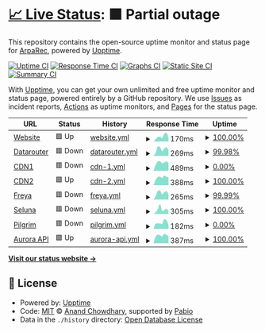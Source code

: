 # [📈 Live Status](https://status.arparec.xyz): <!--live status--> **🟧 Partial outage**

This repository contains the open-source uptime monitor and status page for [ArpaRec](https://status.arparec.xyz), powered by [Upptime](https://github.com/upptime/upptime).

[![Uptime CI](https://github.com/ArpaRec/arparec-status/workflows/Uptime%20CI/badge.svg)](https://github.com/ArpaRec/arparec-status/actions?query=workflow%3A%22Uptime+CI%22)
[![Response Time CI](https://github.com/ArpaRec/arparec-status/workflows/Response%20Time%20CI/badge.svg)](https://github.com/ArpaRec/arparec-status/actions?query=workflow%3A%22Response+Time+CI%22)
[![Graphs CI](https://github.com/ArpaRec/arparec-status/workflows/Graphs%20CI/badge.svg)](https://github.com/ArpaRec/arparec-status/actions?query=workflow%3A%22Graphs+CI%22)
[![Static Site CI](https://github.com/ArpaRec/arparec-status/workflows/Static%20Site%20CI/badge.svg)](https://github.com/ArpaRec/arparec-status/actions?query=workflow%3A%22Static+Site+CI%22)
[![Summary CI](https://github.com/ArpaRec/arparec-status/workflows/Summary%20CI/badge.svg)](https://github.com/ArpaRec/arparec-status/actions?query=workflow%3A%22Summary+CI%22)

With [Upptime](https://upptime.js.org), you can get your own unlimited and free uptime monitor and status page, powered entirely by a GitHub repository. We use [Issues](https://github.com/ArpaRec/arparec-status/issues) as incident reports, [Actions](https://github.com/ArpaRec/arparec-status/actions) as uptime monitors, and [Pages](https://status.arparec.xyz) for the status page.

<!--start: status pages-->
<!-- This summary is generated by Upptime (https://github.com/upptime/upptime) -->
<!-- Do not edit this manually, your changes will be overwritten -->
<!-- prettier-ignore -->
| URL | Status | History | Response Time | Uptime |
| --- | ------ | ------- | ------------- | ------ |
| <img alt="" src="https://icons.duckduckgo.com/ip3/arparec.xyz.ico" height="13"> [Website](https://arparec.xyz) | 🟩 Up | [website.yml](https://github.com/ArpaRec/arparec-status/commits/HEAD/history/website.yml) | <details><summary><img alt="Response time graph" src="./graphs/website/response-time-week.png" height="20"> 170ms</summary><br><a href="https://status.arparec.xyz/history/website"><img alt="Response time 607" src="https://img.shields.io/endpoint?url=https%3A%2F%2Fraw.githubusercontent.com%2FArpaRec%2Farparec-status%2FHEAD%2Fapi%2Fwebsite%2Fresponse-time.json"></a><br><a href="https://status.arparec.xyz/history/website"><img alt="24-hour response time 111" src="https://img.shields.io/endpoint?url=https%3A%2F%2Fraw.githubusercontent.com%2FArpaRec%2Farparec-status%2FHEAD%2Fapi%2Fwebsite%2Fresponse-time-day.json"></a><br><a href="https://status.arparec.xyz/history/website"><img alt="7-day response time 170" src="https://img.shields.io/endpoint?url=https%3A%2F%2Fraw.githubusercontent.com%2FArpaRec%2Farparec-status%2FHEAD%2Fapi%2Fwebsite%2Fresponse-time-week.json"></a><br><a href="https://status.arparec.xyz/history/website"><img alt="30-day response time 197" src="https://img.shields.io/endpoint?url=https%3A%2F%2Fraw.githubusercontent.com%2FArpaRec%2Farparec-status%2FHEAD%2Fapi%2Fwebsite%2Fresponse-time-month.json"></a><br><a href="https://status.arparec.xyz/history/website"><img alt="1-year response time 607" src="https://img.shields.io/endpoint?url=https%3A%2F%2Fraw.githubusercontent.com%2FArpaRec%2Farparec-status%2FHEAD%2Fapi%2Fwebsite%2Fresponse-time-year.json"></a></details> | <details><summary><a href="https://status.arparec.xyz/history/website">100.00%</a></summary><a href="https://status.arparec.xyz/history/website"><img alt="All-time uptime 99.64%" src="https://img.shields.io/endpoint?url=https%3A%2F%2Fraw.githubusercontent.com%2FArpaRec%2Farparec-status%2FHEAD%2Fapi%2Fwebsite%2Fuptime.json"></a><br><a href="https://status.arparec.xyz/history/website"><img alt="24-hour uptime 100.00%" src="https://img.shields.io/endpoint?url=https%3A%2F%2Fraw.githubusercontent.com%2FArpaRec%2Farparec-status%2FHEAD%2Fapi%2Fwebsite%2Fuptime-day.json"></a><br><a href="https://status.arparec.xyz/history/website"><img alt="7-day uptime 100.00%" src="https://img.shields.io/endpoint?url=https%3A%2F%2Fraw.githubusercontent.com%2FArpaRec%2Farparec-status%2FHEAD%2Fapi%2Fwebsite%2Fuptime-week.json"></a><br><a href="https://status.arparec.xyz/history/website"><img alt="30-day uptime 100.00%" src="https://img.shields.io/endpoint?url=https%3A%2F%2Fraw.githubusercontent.com%2FArpaRec%2Farparec-status%2FHEAD%2Fapi%2Fwebsite%2Fuptime-month.json"></a><br><a href="https://status.arparec.xyz/history/website"><img alt="1-year uptime 99.64%" src="https://img.shields.io/endpoint?url=https%3A%2F%2Fraw.githubusercontent.com%2FArpaRec%2Farparec-status%2FHEAD%2Fapi%2Fwebsite%2Fuptime-year.json"></a></details>
| <img alt="" src="https://icons.duckduckgo.com/ip3/datarouter.ol.arparec.xyz.ico" height="13"> [Datarouter](https://datarouter.ol.arparec.xyz) | 🟥 Down | [datarouter.yml](https://github.com/ArpaRec/arparec-status/commits/HEAD/history/datarouter.yml) | <details><summary><img alt="Response time graph" src="./graphs/datarouter/response-time-week.png" height="20"> 269ms</summary><br><a href="https://status.arparec.xyz/history/datarouter"><img alt="Response time 255" src="https://img.shields.io/endpoint?url=https%3A%2F%2Fraw.githubusercontent.com%2FArpaRec%2Farparec-status%2FHEAD%2Fapi%2Fdatarouter%2Fresponse-time.json"></a><br><a href="https://status.arparec.xyz/history/datarouter"><img alt="24-hour response time 231" src="https://img.shields.io/endpoint?url=https%3A%2F%2Fraw.githubusercontent.com%2FArpaRec%2Farparec-status%2FHEAD%2Fapi%2Fdatarouter%2Fresponse-time-day.json"></a><br><a href="https://status.arparec.xyz/history/datarouter"><img alt="7-day response time 269" src="https://img.shields.io/endpoint?url=https%3A%2F%2Fraw.githubusercontent.com%2FArpaRec%2Farparec-status%2FHEAD%2Fapi%2Fdatarouter%2Fresponse-time-week.json"></a><br><a href="https://status.arparec.xyz/history/datarouter"><img alt="30-day response time 251" src="https://img.shields.io/endpoint?url=https%3A%2F%2Fraw.githubusercontent.com%2FArpaRec%2Farparec-status%2FHEAD%2Fapi%2Fdatarouter%2Fresponse-time-month.json"></a><br><a href="https://status.arparec.xyz/history/datarouter"><img alt="1-year response time 255" src="https://img.shields.io/endpoint?url=https%3A%2F%2Fraw.githubusercontent.com%2FArpaRec%2Farparec-status%2FHEAD%2Fapi%2Fdatarouter%2Fresponse-time-year.json"></a></details> | <details><summary><a href="https://status.arparec.xyz/history/datarouter">99.98%</a></summary><a href="https://status.arparec.xyz/history/datarouter"><img alt="All-time uptime 99.56%" src="https://img.shields.io/endpoint?url=https%3A%2F%2Fraw.githubusercontent.com%2FArpaRec%2Farparec-status%2FHEAD%2Fapi%2Fdatarouter%2Fuptime.json"></a><br><a href="https://status.arparec.xyz/history/datarouter"><img alt="24-hour uptime 99.89%" src="https://img.shields.io/endpoint?url=https%3A%2F%2Fraw.githubusercontent.com%2FArpaRec%2Farparec-status%2FHEAD%2Fapi%2Fdatarouter%2Fuptime-day.json"></a><br><a href="https://status.arparec.xyz/history/datarouter"><img alt="7-day uptime 99.98%" src="https://img.shields.io/endpoint?url=https%3A%2F%2Fraw.githubusercontent.com%2FArpaRec%2Farparec-status%2FHEAD%2Fapi%2Fdatarouter%2Fuptime-week.json"></a><br><a href="https://status.arparec.xyz/history/datarouter"><img alt="30-day uptime 99.28%" src="https://img.shields.io/endpoint?url=https%3A%2F%2Fraw.githubusercontent.com%2FArpaRec%2Farparec-status%2FHEAD%2Fapi%2Fdatarouter%2Fuptime-month.json"></a><br><a href="https://status.arparec.xyz/history/datarouter"><img alt="1-year uptime 99.56%" src="https://img.shields.io/endpoint?url=https%3A%2F%2Fraw.githubusercontent.com%2FArpaRec%2Farparec-status%2FHEAD%2Fapi%2Fdatarouter%2Fuptime-year.json"></a></details>
| <img alt="" src="https://icons.duckduckgo.com/ip3/cdn-public-service-prod01.ol.arparec.xyz.ico" height="13"> [CDN1](https://cdn-public-service-prod01.ol.arparec.xyz) | 🟥 Down | [cdn-1.yml](https://github.com/ArpaRec/arparec-status/commits/HEAD/history/cdn-1.yml) | <details><summary><img alt="Response time graph" src="./graphs/cdn-1/response-time-week.png" height="20"> 489ms</summary><br><a href="https://status.arparec.xyz/history/cdn-1"><img alt="Response time 959" src="https://img.shields.io/endpoint?url=https%3A%2F%2Fraw.githubusercontent.com%2FArpaRec%2Farparec-status%2FHEAD%2Fapi%2Fcdn-1%2Fresponse-time.json"></a><br><a href="https://status.arparec.xyz/history/cdn-1"><img alt="24-hour response time 446" src="https://img.shields.io/endpoint?url=https%3A%2F%2Fraw.githubusercontent.com%2FArpaRec%2Farparec-status%2FHEAD%2Fapi%2Fcdn-1%2Fresponse-time-day.json"></a><br><a href="https://status.arparec.xyz/history/cdn-1"><img alt="7-day response time 489" src="https://img.shields.io/endpoint?url=https%3A%2F%2Fraw.githubusercontent.com%2FArpaRec%2Farparec-status%2FHEAD%2Fapi%2Fcdn-1%2Fresponse-time-week.json"></a><br><a href="https://status.arparec.xyz/history/cdn-1"><img alt="30-day response time 654" src="https://img.shields.io/endpoint?url=https%3A%2F%2Fraw.githubusercontent.com%2FArpaRec%2Farparec-status%2FHEAD%2Fapi%2Fcdn-1%2Fresponse-time-month.json"></a><br><a href="https://status.arparec.xyz/history/cdn-1"><img alt="1-year response time 959" src="https://img.shields.io/endpoint?url=https%3A%2F%2Fraw.githubusercontent.com%2FArpaRec%2Farparec-status%2FHEAD%2Fapi%2Fcdn-1%2Fresponse-time-year.json"></a></details> | <details><summary><a href="https://status.arparec.xyz/history/cdn-1">0.00%</a></summary><a href="https://status.arparec.xyz/history/cdn-1"><img alt="All-time uptime 0.00%" src="https://img.shields.io/endpoint?url=https%3A%2F%2Fraw.githubusercontent.com%2FArpaRec%2Farparec-status%2FHEAD%2Fapi%2Fcdn-1%2Fuptime.json"></a><br><a href="https://status.arparec.xyz/history/cdn-1"><img alt="24-hour uptime 0.00%" src="https://img.shields.io/endpoint?url=https%3A%2F%2Fraw.githubusercontent.com%2FArpaRec%2Farparec-status%2FHEAD%2Fapi%2Fcdn-1%2Fuptime-day.json"></a><br><a href="https://status.arparec.xyz/history/cdn-1"><img alt="7-day uptime 0.00%" src="https://img.shields.io/endpoint?url=https%3A%2F%2Fraw.githubusercontent.com%2FArpaRec%2Farparec-status%2FHEAD%2Fapi%2Fcdn-1%2Fuptime-week.json"></a><br><a href="https://status.arparec.xyz/history/cdn-1"><img alt="30-day uptime 0.00%" src="https://img.shields.io/endpoint?url=https%3A%2F%2Fraw.githubusercontent.com%2FArpaRec%2Farparec-status%2FHEAD%2Fapi%2Fcdn-1%2Fuptime-month.json"></a><br><a href="https://status.arparec.xyz/history/cdn-1"><img alt="1-year uptime 0.00%" src="https://img.shields.io/endpoint?url=https%3A%2F%2Fraw.githubusercontent.com%2FArpaRec%2Farparec-status%2FHEAD%2Fapi%2Fcdn-1%2Fuptime-year.json"></a></details>
| <img alt="" src="https://icons.duckduckgo.com/ip3/cdn2.arparec.xyz.ico" height="13"> [CDN2](https://cdn2.arparec.xyz) | 🟩 Up | [cdn-2.yml](https://github.com/ArpaRec/arparec-status/commits/HEAD/history/cdn-2.yml) | <details><summary><img alt="Response time graph" src="./graphs/cdn-2/response-time-week.png" height="20"> 388ms</summary><br><a href="https://status.arparec.xyz/history/cdn-2"><img alt="Response time 370" src="https://img.shields.io/endpoint?url=https%3A%2F%2Fraw.githubusercontent.com%2FArpaRec%2Farparec-status%2FHEAD%2Fapi%2Fcdn-2%2Fresponse-time.json"></a><br><a href="https://status.arparec.xyz/history/cdn-2"><img alt="24-hour response time 385" src="https://img.shields.io/endpoint?url=https%3A%2F%2Fraw.githubusercontent.com%2FArpaRec%2Farparec-status%2FHEAD%2Fapi%2Fcdn-2%2Fresponse-time-day.json"></a><br><a href="https://status.arparec.xyz/history/cdn-2"><img alt="7-day response time 388" src="https://img.shields.io/endpoint?url=https%3A%2F%2Fraw.githubusercontent.com%2FArpaRec%2Farparec-status%2FHEAD%2Fapi%2Fcdn-2%2Fresponse-time-week.json"></a><br><a href="https://status.arparec.xyz/history/cdn-2"><img alt="30-day response time 375" src="https://img.shields.io/endpoint?url=https%3A%2F%2Fraw.githubusercontent.com%2FArpaRec%2Farparec-status%2FHEAD%2Fapi%2Fcdn-2%2Fresponse-time-month.json"></a><br><a href="https://status.arparec.xyz/history/cdn-2"><img alt="1-year response time 370" src="https://img.shields.io/endpoint?url=https%3A%2F%2Fraw.githubusercontent.com%2FArpaRec%2Farparec-status%2FHEAD%2Fapi%2Fcdn-2%2Fresponse-time-year.json"></a></details> | <details><summary><a href="https://status.arparec.xyz/history/cdn-2">100.00%</a></summary><a href="https://status.arparec.xyz/history/cdn-2"><img alt="All-time uptime 100.00%" src="https://img.shields.io/endpoint?url=https%3A%2F%2Fraw.githubusercontent.com%2FArpaRec%2Farparec-status%2FHEAD%2Fapi%2Fcdn-2%2Fuptime.json"></a><br><a href="https://status.arparec.xyz/history/cdn-2"><img alt="24-hour uptime 100.00%" src="https://img.shields.io/endpoint?url=https%3A%2F%2Fraw.githubusercontent.com%2FArpaRec%2Farparec-status%2FHEAD%2Fapi%2Fcdn-2%2Fuptime-day.json"></a><br><a href="https://status.arparec.xyz/history/cdn-2"><img alt="7-day uptime 100.00%" src="https://img.shields.io/endpoint?url=https%3A%2F%2Fraw.githubusercontent.com%2FArpaRec%2Farparec-status%2FHEAD%2Fapi%2Fcdn-2%2Fuptime-week.json"></a><br><a href="https://status.arparec.xyz/history/cdn-2"><img alt="30-day uptime 100.00%" src="https://img.shields.io/endpoint?url=https%3A%2F%2Fraw.githubusercontent.com%2FArpaRec%2Farparec-status%2FHEAD%2Fapi%2Fcdn-2%2Fuptime-month.json"></a><br><a href="https://status.arparec.xyz/history/cdn-2"><img alt="1-year uptime 100.00%" src="https://img.shields.io/endpoint?url=https%3A%2F%2Fraw.githubusercontent.com%2FArpaRec%2Farparec-status%2FHEAD%2Fapi%2Fcdn-2%2Fuptime-year.json"></a></details>
| <img alt="" src="https://icons.duckduckgo.com/ip3/freya-public-service-prod03.ol.arparec.xyz.ico" height="13"> [Freya](https://freya-public-service-prod03.ol.arparec.xyz) | 🟥 Down | [freya.yml](https://github.com/ArpaRec/arparec-status/commits/HEAD/history/freya.yml) | <details><summary><img alt="Response time graph" src="./graphs/freya/response-time-week.png" height="20"> 265ms</summary><br><a href="https://status.arparec.xyz/history/freya"><img alt="Response time 259" src="https://img.shields.io/endpoint?url=https%3A%2F%2Fraw.githubusercontent.com%2FArpaRec%2Farparec-status%2FHEAD%2Fapi%2Ffreya%2Fresponse-time.json"></a><br><a href="https://status.arparec.xyz/history/freya"><img alt="24-hour response time 199" src="https://img.shields.io/endpoint?url=https%3A%2F%2Fraw.githubusercontent.com%2FArpaRec%2Farparec-status%2FHEAD%2Fapi%2Ffreya%2Fresponse-time-day.json"></a><br><a href="https://status.arparec.xyz/history/freya"><img alt="7-day response time 265" src="https://img.shields.io/endpoint?url=https%3A%2F%2Fraw.githubusercontent.com%2FArpaRec%2Farparec-status%2FHEAD%2Fapi%2Ffreya%2Fresponse-time-week.json"></a><br><a href="https://status.arparec.xyz/history/freya"><img alt="30-day response time 273" src="https://img.shields.io/endpoint?url=https%3A%2F%2Fraw.githubusercontent.com%2FArpaRec%2Farparec-status%2FHEAD%2Fapi%2Ffreya%2Fresponse-time-month.json"></a><br><a href="https://status.arparec.xyz/history/freya"><img alt="1-year response time 259" src="https://img.shields.io/endpoint?url=https%3A%2F%2Fraw.githubusercontent.com%2FArpaRec%2Farparec-status%2FHEAD%2Fapi%2Ffreya%2Fresponse-time-year.json"></a></details> | <details><summary><a href="https://status.arparec.xyz/history/freya">99.99%</a></summary><a href="https://status.arparec.xyz/history/freya"><img alt="All-time uptime 99.59%" src="https://img.shields.io/endpoint?url=https%3A%2F%2Fraw.githubusercontent.com%2FArpaRec%2Farparec-status%2FHEAD%2Fapi%2Ffreya%2Fuptime.json"></a><br><a href="https://status.arparec.xyz/history/freya"><img alt="24-hour uptime 99.96%" src="https://img.shields.io/endpoint?url=https%3A%2F%2Fraw.githubusercontent.com%2FArpaRec%2Farparec-status%2FHEAD%2Fapi%2Ffreya%2Fuptime-day.json"></a><br><a href="https://status.arparec.xyz/history/freya"><img alt="7-day uptime 99.99%" src="https://img.shields.io/endpoint?url=https%3A%2F%2Fraw.githubusercontent.com%2FArpaRec%2Farparec-status%2FHEAD%2Fapi%2Ffreya%2Fuptime-week.json"></a><br><a href="https://status.arparec.xyz/history/freya"><img alt="30-day uptime 99.33%" src="https://img.shields.io/endpoint?url=https%3A%2F%2Fraw.githubusercontent.com%2FArpaRec%2Farparec-status%2FHEAD%2Fapi%2Ffreya%2Fuptime-month.json"></a><br><a href="https://status.arparec.xyz/history/freya"><img alt="1-year uptime 99.59%" src="https://img.shields.io/endpoint?url=https%3A%2F%2Fraw.githubusercontent.com%2FArpaRec%2Farparec-status%2FHEAD%2Fapi%2Ffreya%2Fuptime-year.json"></a></details>
| <img alt="" src="https://icons.duckduckgo.com/ip3/seluna-public-service-prod02.ol.arparec.xyz.ico" height="13"> [Seluna](https://seluna-public-service-prod02.ol.arparec.xyz) | 🟥 Down | [seluna.yml](https://github.com/ArpaRec/arparec-status/commits/HEAD/history/seluna.yml) | <details><summary><img alt="Response time graph" src="./graphs/seluna/response-time-week.png" height="20"> 305ms</summary><br><a href="https://status.arparec.xyz/history/seluna"><img alt="Response time 261" src="https://img.shields.io/endpoint?url=https%3A%2F%2Fraw.githubusercontent.com%2FArpaRec%2Farparec-status%2FHEAD%2Fapi%2Fseluna%2Fresponse-time.json"></a><br><a href="https://status.arparec.xyz/history/seluna"><img alt="24-hour response time 182" src="https://img.shields.io/endpoint?url=https%3A%2F%2Fraw.githubusercontent.com%2FArpaRec%2Farparec-status%2FHEAD%2Fapi%2Fseluna%2Fresponse-time-day.json"></a><br><a href="https://status.arparec.xyz/history/seluna"><img alt="7-day response time 305" src="https://img.shields.io/endpoint?url=https%3A%2F%2Fraw.githubusercontent.com%2FArpaRec%2Farparec-status%2FHEAD%2Fapi%2Fseluna%2Fresponse-time-week.json"></a><br><a href="https://status.arparec.xyz/history/seluna"><img alt="30-day response time 267" src="https://img.shields.io/endpoint?url=https%3A%2F%2Fraw.githubusercontent.com%2FArpaRec%2Farparec-status%2FHEAD%2Fapi%2Fseluna%2Fresponse-time-month.json"></a><br><a href="https://status.arparec.xyz/history/seluna"><img alt="1-year response time 261" src="https://img.shields.io/endpoint?url=https%3A%2F%2Fraw.githubusercontent.com%2FArpaRec%2Farparec-status%2FHEAD%2Fapi%2Fseluna%2Fresponse-time-year.json"></a></details> | <details><summary><a href="https://status.arparec.xyz/history/seluna">100.00%</a></summary><a href="https://status.arparec.xyz/history/seluna"><img alt="All-time uptime 99.59%" src="https://img.shields.io/endpoint?url=https%3A%2F%2Fraw.githubusercontent.com%2FArpaRec%2Farparec-status%2FHEAD%2Fapi%2Fseluna%2Fuptime.json"></a><br><a href="https://status.arparec.xyz/history/seluna"><img alt="24-hour uptime 99.99%" src="https://img.shields.io/endpoint?url=https%3A%2F%2Fraw.githubusercontent.com%2FArpaRec%2Farparec-status%2FHEAD%2Fapi%2Fseluna%2Fuptime-day.json"></a><br><a href="https://status.arparec.xyz/history/seluna"><img alt="7-day uptime 100.00%" src="https://img.shields.io/endpoint?url=https%3A%2F%2Fraw.githubusercontent.com%2FArpaRec%2Farparec-status%2FHEAD%2Fapi%2Fseluna%2Fuptime-week.json"></a><br><a href="https://status.arparec.xyz/history/seluna"><img alt="30-day uptime 99.33%" src="https://img.shields.io/endpoint?url=https%3A%2F%2Fraw.githubusercontent.com%2FArpaRec%2Farparec-status%2FHEAD%2Fapi%2Fseluna%2Fuptime-month.json"></a><br><a href="https://status.arparec.xyz/history/seluna"><img alt="1-year uptime 99.59%" src="https://img.shields.io/endpoint?url=https%3A%2F%2Fraw.githubusercontent.com%2FArpaRec%2Farparec-status%2FHEAD%2Fapi%2Fseluna%2Fuptime-year.json"></a></details>
| <img alt="" src="https://icons.duckduckgo.com/ip3/pilgrim.cl.prod.live-service.arparec.xyz.ico" height="13"> [Pilgrim](https://pilgrim.cl.prod.live-service.arparec.xyz) | 🟥 Down | [pilgrim.yml](https://github.com/ArpaRec/arparec-status/commits/HEAD/history/pilgrim.yml) | <details><summary><img alt="Response time graph" src="./graphs/pilgrim/response-time-week.png" height="20"> 182ms</summary><br><a href="https://status.arparec.xyz/history/pilgrim"><img alt="Response time 190" src="https://img.shields.io/endpoint?url=https%3A%2F%2Fraw.githubusercontent.com%2FArpaRec%2Farparec-status%2FHEAD%2Fapi%2Fpilgrim%2Fresponse-time.json"></a><br><a href="https://status.arparec.xyz/history/pilgrim"><img alt="24-hour response time 117" src="https://img.shields.io/endpoint?url=https%3A%2F%2Fraw.githubusercontent.com%2FArpaRec%2Farparec-status%2FHEAD%2Fapi%2Fpilgrim%2Fresponse-time-day.json"></a><br><a href="https://status.arparec.xyz/history/pilgrim"><img alt="7-day response time 182" src="https://img.shields.io/endpoint?url=https%3A%2F%2Fraw.githubusercontent.com%2FArpaRec%2Farparec-status%2FHEAD%2Fapi%2Fpilgrim%2Fresponse-time-week.json"></a><br><a href="https://status.arparec.xyz/history/pilgrim"><img alt="30-day response time 206" src="https://img.shields.io/endpoint?url=https%3A%2F%2Fraw.githubusercontent.com%2FArpaRec%2Farparec-status%2FHEAD%2Fapi%2Fpilgrim%2Fresponse-time-month.json"></a><br><a href="https://status.arparec.xyz/history/pilgrim"><img alt="1-year response time 190" src="https://img.shields.io/endpoint?url=https%3A%2F%2Fraw.githubusercontent.com%2FArpaRec%2Farparec-status%2FHEAD%2Fapi%2Fpilgrim%2Fresponse-time-year.json"></a></details> | <details><summary><a href="https://status.arparec.xyz/history/pilgrim">0.00%</a></summary><a href="https://status.arparec.xyz/history/pilgrim"><img alt="All-time uptime 0.00%" src="https://img.shields.io/endpoint?url=https%3A%2F%2Fraw.githubusercontent.com%2FArpaRec%2Farparec-status%2FHEAD%2Fapi%2Fpilgrim%2Fuptime.json"></a><br><a href="https://status.arparec.xyz/history/pilgrim"><img alt="24-hour uptime 0.00%" src="https://img.shields.io/endpoint?url=https%3A%2F%2Fraw.githubusercontent.com%2FArpaRec%2Farparec-status%2FHEAD%2Fapi%2Fpilgrim%2Fuptime-day.json"></a><br><a href="https://status.arparec.xyz/history/pilgrim"><img alt="7-day uptime 0.00%" src="https://img.shields.io/endpoint?url=https%3A%2F%2Fraw.githubusercontent.com%2FArpaRec%2Farparec-status%2FHEAD%2Fapi%2Fpilgrim%2Fuptime-week.json"></a><br><a href="https://status.arparec.xyz/history/pilgrim"><img alt="30-day uptime 0.00%" src="https://img.shields.io/endpoint?url=https%3A%2F%2Fraw.githubusercontent.com%2FArpaRec%2Farparec-status%2FHEAD%2Fapi%2Fpilgrim%2Fuptime-month.json"></a><br><a href="https://status.arparec.xyz/history/pilgrim"><img alt="1-year uptime 0.00%" src="https://img.shields.io/endpoint?url=https%3A%2F%2Fraw.githubusercontent.com%2FArpaRec%2Farparec-status%2FHEAD%2Fapi%2Fpilgrim%2Fuptime-year.json"></a></details>
| <img alt="" src="https://icons.duckduckgo.com/ip3/aurora-api.arparec.xyz.ico" height="13"> [Aurora API](https://aurora-api.arparec.xyz) | 🟩 Up | [aurora-api.yml](https://github.com/ArpaRec/arparec-status/commits/HEAD/history/aurora-api.yml) | <details><summary><img alt="Response time graph" src="./graphs/aurora-api/response-time-week.png" height="20"> 387ms</summary><br><a href="https://status.arparec.xyz/history/aurora-api"><img alt="Response time 357" src="https://img.shields.io/endpoint?url=https%3A%2F%2Fraw.githubusercontent.com%2FArpaRec%2Farparec-status%2FHEAD%2Fapi%2Faurora-api%2Fresponse-time.json"></a><br><a href="https://status.arparec.xyz/history/aurora-api"><img alt="24-hour response time 335" src="https://img.shields.io/endpoint?url=https%3A%2F%2Fraw.githubusercontent.com%2FArpaRec%2Farparec-status%2FHEAD%2Fapi%2Faurora-api%2Fresponse-time-day.json"></a><br><a href="https://status.arparec.xyz/history/aurora-api"><img alt="7-day response time 387" src="https://img.shields.io/endpoint?url=https%3A%2F%2Fraw.githubusercontent.com%2FArpaRec%2Farparec-status%2FHEAD%2Fapi%2Faurora-api%2Fresponse-time-week.json"></a><br><a href="https://status.arparec.xyz/history/aurora-api"><img alt="30-day response time 368" src="https://img.shields.io/endpoint?url=https%3A%2F%2Fraw.githubusercontent.com%2FArpaRec%2Farparec-status%2FHEAD%2Fapi%2Faurora-api%2Fresponse-time-month.json"></a><br><a href="https://status.arparec.xyz/history/aurora-api"><img alt="1-year response time 357" src="https://img.shields.io/endpoint?url=https%3A%2F%2Fraw.githubusercontent.com%2FArpaRec%2Farparec-status%2FHEAD%2Fapi%2Faurora-api%2Fresponse-time-year.json"></a></details> | <details><summary><a href="https://status.arparec.xyz/history/aurora-api">100.00%</a></summary><a href="https://status.arparec.xyz/history/aurora-api"><img alt="All-time uptime 100.00%" src="https://img.shields.io/endpoint?url=https%3A%2F%2Fraw.githubusercontent.com%2FArpaRec%2Farparec-status%2FHEAD%2Fapi%2Faurora-api%2Fuptime.json"></a><br><a href="https://status.arparec.xyz/history/aurora-api"><img alt="24-hour uptime 100.00%" src="https://img.shields.io/endpoint?url=https%3A%2F%2Fraw.githubusercontent.com%2FArpaRec%2Farparec-status%2FHEAD%2Fapi%2Faurora-api%2Fuptime-day.json"></a><br><a href="https://status.arparec.xyz/history/aurora-api"><img alt="7-day uptime 100.00%" src="https://img.shields.io/endpoint?url=https%3A%2F%2Fraw.githubusercontent.com%2FArpaRec%2Farparec-status%2FHEAD%2Fapi%2Faurora-api%2Fuptime-week.json"></a><br><a href="https://status.arparec.xyz/history/aurora-api"><img alt="30-day uptime 100.00%" src="https://img.shields.io/endpoint?url=https%3A%2F%2Fraw.githubusercontent.com%2FArpaRec%2Farparec-status%2FHEAD%2Fapi%2Faurora-api%2Fuptime-month.json"></a><br><a href="https://status.arparec.xyz/history/aurora-api"><img alt="1-year uptime 100.00%" src="https://img.shields.io/endpoint?url=https%3A%2F%2Fraw.githubusercontent.com%2FArpaRec%2Farparec-status%2FHEAD%2Fapi%2Faurora-api%2Fuptime-year.json"></a></details>

<!--end: status pages-->

[**Visit our status website →**](https://status.arparec.xyz)

## 📄 License

- Powered by: [Upptime](https://github.com/upptime/upptime)
- Code: [MIT](./LICENSE) © [Anand Chowdhary](https://anandchowdhary.com), supported by [Pabio](https://pabio.com)
- Data in the `./history` directory: [Open Database License](https://opendatacommons.org/licenses/odbl/1-0/)
